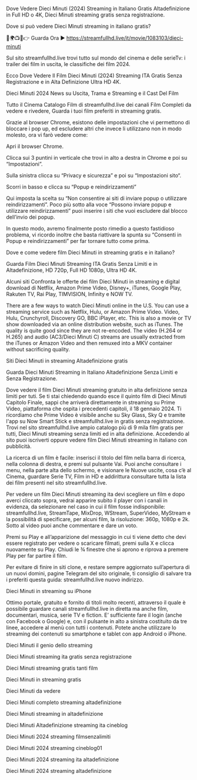 Dove Vedere Dieci Minuti (2024) Streaming in Italiano Gratis Altadefinizione in Full HD o 4K, Dieci Minuti streaming gratis senza registrazione.

Dove si può vedere Dieci Minuti streaming in italiano gratis?

🔴🌍📺📱👉 Guarda Ora ▶️ https://streamfullhd.live/it/movie/1083103/dieci-minuti

Sul sito streamfullhd.live trovi tutto sul mondo del cinema e delle serieTv: i trailer dei film in uscita, le classifiche dei film 2024.

Ecco Dove Vedere Il Film Dieci Minuti (2024) Streaming ITA Gratis Senza Registrazione e in Alta Definizione Ultra HD 4K.

Dieci Minuti 2024 News su Uscita, Trama e Streaming e il Cast Del Film

Tutto il Cinema Catalogo Film di streamfullhd.live dei canali Film Completi da vedere e rivedere, Guarda i tuoi film preferiti in streaming gratis.

Grazie al browser Chrome, esistono delle impostazioni che vi permettono di bloccare i pop up, ed escludere altri che invece li utilizzano non in modo molesto, ora vi farò vedere come:

Apri il browser Chrome.

Clicca sui 3 puntini in verticale che trovi in alto a destra in Chrome e poi su “Impostazioni”.

Sulla sinistra clicca su “Privacy e sicurezza” e poi su “Impostazioni sito“.

Scorri in basso e clicca su “Popup e reindirizzamenti”

Qui imposta la scelta su “Non consentire ai siti di inviare popup o utilizzare reindirizzamenti”. Poco più sotto alla voce “Possono inviare popup e utilizzare reindirizzamenti” puoi inserire i siti che vuoi escludere dal blocco dell’invio dei popup.

In questo modo, avremo finalmente posto rimedio a questo fastidioso problema, vi ricordo inoltre che basta riattivare la spunta su “Consenti in Popup e reindirizzamenti” per far tornare tutto come prima.

Dove e come vedere film Dieci Minuti in streaming gratis e in italiano?

Guarda Film Dieci Minuti Streaming ITA Gratis Senza Limiti e in Altadefinizione, HD 720p, Full HD 1080p, Ultra HD 4K.

Alcuni siti Confronta le offerte dei film Dieci Minuti in streaming e digital download di Netflix, Amazon Prime Video, Disney+, iTunes, Google Play, Rakuten TV, Rai Play, TIMVISION, Infinity e NOW TV.

There are a few ways to watch Dieci Minuti online in the U.S. You can use a streaming service such as Netflix, Hulu, or Amazon Prime Video. Video, Hulu, Crunchyroll, Discovery GO, BBC iPlayer, etc. This is also a movie or TV show downloaded via an online distribution website, such as iTunes. The quality is quite good since they are not re-encoded. The video (H.264 or H.265) and audio (AC3/Dieci Minuti C) streams are usually extracted from the iTunes or Amazon Video and then remuxed into a MKV container without sacrificing quality.

Siti Dieci Minuti in streaming Altadefinizione gratis

Guarda Dieci Minuti Streaming in Italiano Altadefinizione Senza Limiti e Senza Registrazione.

Dove vedere il film Dieci Minuti streaming gratuito in alta definizione senza limiti per tuti. Se ti stai chiedendo quando esce il quinto film di Dieci Minuti Capitolo Finale, sappi che arriverà direttamente in streaming su Prime Video, piattaforma che ospita i precedenti capitoli, il 18 gennaio 2024. Ti ricordiamo che Prime Video è visibile anche su Sky Glass, Sky Q e tramite l'app su Now Smart Stick e streamfullhd.live in gratis senza registrazione.
Trovi nel sito streamfullhd.live ampio catalogo più di 9 mila film gratis per tutti, Dieci Minuti streaming senza limiti ed in alta definizione. Accedendo al sito puoi iscriverti oppure vedere film Dieci Minuti streaming in italiano con pubblicità.

La ricerca di un film è facile: inserisci il titolo del film nella barra di ricerca, nella colonna di destra, e premi sul pulsante Vai. Puoi anche consultare i menu, nella parte alta dello schermo, e visionare le Nuove uscite, cosa c’è al Cinema, guardare Serie TV, Film in HD e addirittura consultare tutta la lista dei film presenti nel sito streamfullhd.live.

Per vedere un film Dieci Minuti streaming ita devi scegliere un film e dopo averci cliccato sopra, vedrai apparire subito il player con i canali in evidenza, da selezionare nel caso in cui il film fosse indisponibile: streamfullhd.live, StreamTape, MixDrop, WStream, SuperVideo, MyStream e la possibilità di specificare, per alcuni film, la risoluzione: 360p, 1080p e 2k. Sotto al video puoi anche commentare e dare un voto.

Premi su Play e all’apparizione del messaggio in cui ti viene detto che devi essere registrato per vedere o scaricare filmati, premi sulla X e clicca nuovamente su Play. Chiudi le ¾ finestre che si aprono e riprova a premere Play per far partire il film.

Per evitare di finire in siti clone, e restare sempre aggiornato sull’apertura di un nuovi domini, pagine Telegram del sito originale, ti consiglio di salvare tra i preferiti questa guida: streamfullhd.live nuovo indirizzo.

Dieci Minuti in streaming su iPhone

Ottimo portale, gratuito e fornito di titoli molto recenti, attraverso il quale è possibile guardare canali streamfullhd.live in diretta ma anche film, documentari, musica, serie TV e fiction. E’ sufficiente fare il login (anche con Facebook o Google) e, con il pulsante in alto a sinistra costituito da tre linee, accedere al menù con tutti i contenuti. Potete anche utilizzare lo streaming dei contenuti su smartphone e tablet con app Android o iPhone.

Dieci Minuti il genio dello streaming

Dieci Minuti streaming ita gratis senza registrazione

Dieci Minuti streaming gratis tanti film

Dieci Minuti in streaming gratis

Dieci Minuti da vedere

Dieci Minuti completo streaming altadefinizione

Dieci Minuti streaming in altadefinizione

Dieci Minuti Altadefinizione streaming ita cineblog

Dieci Minuti 2024 streaming filmsenzalimiti

Dieci Minuti 2024 streaming cineblog01

Dieci Minuti 2024 streaming ita altadefinizione

Dieci Minuti 2024 streaming altadefinizione

